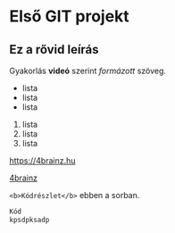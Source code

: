 # Első GIT projekt
## Ez a rővid leírás

Gyakorlás **videó** szerint *formázott* szöveg.

- lista
- lista
- lista

1. lista
2. lista
3. lista

https://4brainz.hu

[4brainz](https://4brainz.hu)

`<b>Kódrészlet</b>` ebben a sorban.

```php
Kód
kpsdpksadp
```
